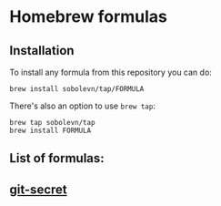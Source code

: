 # Homebrew formulas

## Installation

To install any formula from this repository you can do:

```
brew install sobolevn/tap/FORMULA
```

There's also an option to use `brew tap`:

```
brew tap sobolevn/tap
brew install FORMULA
```

## List of formulas:

## [git-secret](https://github.com/sobolevn/git-secret)

